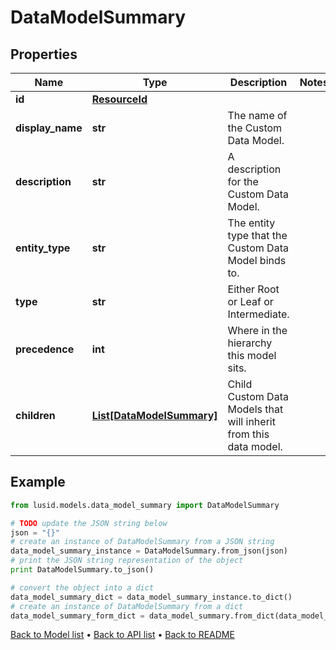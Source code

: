 # DataModelSummary


## Properties
Name | Type | Description | Notes
------------ | ------------- | ------------- | -------------
**id** | [**ResourceId**](ResourceId.md) |  | 
**display_name** | **str** | The name of the Custom Data Model. | 
**description** | **str** | A description for the Custom Data Model. | 
**entity_type** | **str** | The entity type that the Custom Data Model binds to. | 
**type** | **str** | Either Root or Leaf or Intermediate. | 
**precedence** | **int** | Where in the hierarchy this model sits. | 
**children** | [**List[DataModelSummary]**](DataModelSummary.md) | Child Custom Data Models that will inherit from this data model. | 

## Example

```python
from lusid.models.data_model_summary import DataModelSummary

# TODO update the JSON string below
json = "{}"
# create an instance of DataModelSummary from a JSON string
data_model_summary_instance = DataModelSummary.from_json(json)
# print the JSON string representation of the object
print DataModelSummary.to_json()

# convert the object into a dict
data_model_summary_dict = data_model_summary_instance.to_dict()
# create an instance of DataModelSummary from a dict
data_model_summary_form_dict = data_model_summary.from_dict(data_model_summary_dict)
```
[Back to Model list](../README.md#documentation-for-models) &#8226; [Back to API list](../README.md#documentation-for-api-endpoints) &#8226; [Back to README](../README.md)


